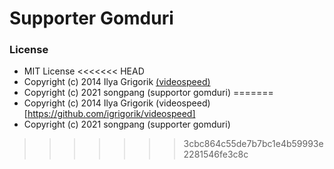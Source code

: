 # Supporter Gomduri

### License
- MIT License
<<<<<<< HEAD
- Copyright (c) 2014 Ilya Grigorik [(videospeed)](https://github.com/igrigorik/videospeed)
- Copyright (c) 2021 songpang (supportor gomduri)
=======
- Copyright (c) 2014 Ilya Grigorik (videospeed)[https://github.com/igrigorik/videospeed]
- Copyright (c) 2021 songpang (supporter gomduri)
>>>>>>> 3cbc864c55de7b7bc1e4b59993e2281546fe3c8c
